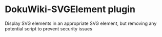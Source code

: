 # DokuWiki-SVGElement plugin

Display SVG elements in an appropriate SVG element, but removing any potential script to prevent security issues